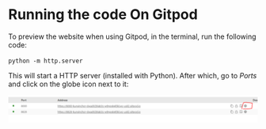 # Running the code On Gitpod

To preview the website when using Gitpod, in the terminal, run the following code:

`python -m http.server`

This will start a HTTP server (installed with Python). After which, go to _Ports_ and click on the globe icon next to it:

![Alt text](gitpod-port-8000.png)